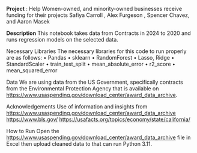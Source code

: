 **Project**  :  Help Women-owned, and minority-owned businesses receive funding for their projects
                      Safiya Carroll , Alex Furgeson , Spencer Chavez, and Aaron Masek

**Description**
This notebook takes data from Contracts in 2024 to 2020 and runs regression models on the selected data. 

Necessary Libraries
The necessary libraries for this code to run properly are as follows:
•	Pandas
•	sklearn
•	RandomForest
•	Lasso, Ridge
•	StandardScaler
•	train_test_split
•	mean_absolute_error
•	r2_score
•	mean_squared_error

Data
We are using data from the US Government, specifically contracts from the Environmental Protection Agency that is available on https://www.usaspending.gov/download_center/award_data_archive.



Acknowledgements
Use of information and insights from 
https://www.usaspending.gov/download_center/award_data_archive
https://www.bls.gov/
https://usafacts.org/topics/economy/state/california/

How to Run
Open the https://www.usaspending.gov/download_center/award_data_archive file in Excel then upload cleaned data to that can run Python 3.11.

